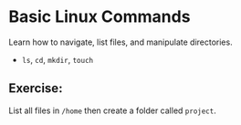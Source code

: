 # Basic Linux Commands

Learn how to navigate, list files, and manipulate directories.

- `ls`, `cd`, `mkdir`, `touch`

## Exercise:
List all files in `/home` then create a folder called `project`.